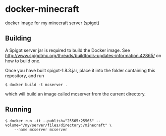 # docker-minecraft
docker image for my minecraft server (spigot)

## Building
A Spigot server jar is required to build the Docker image. See http://www.spigotmc.org/threads/buildtools-updates-information.42865/ on how to build one.

Once you have built spigot-1.8.3.jar, place it into the folder containing this repository, and run
``` docker
$ docker build -t mcserver .
```
which will build an image called mcserver from the current directory.

## Running
``` docker
$ docker run -it --publish="25565:25565" --volume="/my/server/files/directory:/minecraft" \
    --name mcserver mcserver
```
